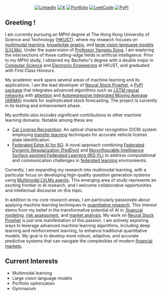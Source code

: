 <div align="center">
 
[![LinkedIn](https://img.shields.io/badge/-LinkedIn-blue?style=flat-square&logo=Linkedin)](https://www.linkedin.com/in/lucas-chan-578039267)
[![X](https://img.shields.io/badge/-X.com-black?style=flat-square&logo=X)](https://x.com/lucaswychan)
[![Portfolio](https://img.shields.io/badge/Portfolio-543DE0?style=flat-square&logo=About.me&logoColor=white)](https://lucaswychan.github.io)
[![LeetCode](https://img.shields.io/badge/-LeetCode-gold?style=flat-square&logo=leetcode)](https://leetcode.com/u/lucaswyc/)
[![PyPI](https://img.shields.io/badge/PyPI-blue?style=flat-square&logo=pypi)](https://pypi.org/user/lucaswychan/)

</div>

## Greeting !

I am currently pursuing an MPhil degree at The Hong Kong University of Science and Technology ([HKUST](https://hkust.edu.hk)), where my research focuses on [multimodal learning](https://en.wikipedia.org/wiki/Multimodal_learning), [knowledge graphs](https://neo4j.com/blog/what-is-knowledge-graph/), and [large vision language models (LVLMs)](https://huggingface.co/blog/vlms). Under the supervision of [Professor Yangqiu Song](https://www.cse.ust.hk/~yqsong/), I am exploring the intersections of these cutting-edge fields in artificial intelligence. Prior to my MPhil study, I obtained my Bachelor's degree with a double major in [Computer Science](https://cse.hkust.edu.hk) and [Electronic Engineering](https://ece.hkust.edu.hk/programs/4yr_ug_beng_elec) at HKUST, and graduated with First Class Honours.

My academic work spans several areas of machine learning and its applications. I am the lead developer of [Neural Stock Prophet](https://github.com/lucaswychan/neural-stock-prophet), a [PyPI package](https://pypi.org/project/neuralstockprophet/) that integrates advanced algorithms such as [LSTM neural networks](https://en.wikipedia.org/wiki/Long_short-term_memory) with [attention](https://en.wikipedia.org/wiki/Attention_(machine_learning)) and [Autoregressive Integrated Moving Average (ARIMA)](https://en.wikipedia.org/wiki/Autoregressive_integrated_moving_average) models for sophisticated stock forecasting. The project is currently in its testing and enhancement phase.

My portfolio also includes significant contributions to other machine learning domains. Notable among these are:

- [Car License Recognition](https://github.com/lucaswychan/car-plate-recognition): An optical character recognition (OCR) system employing [transfer learning](https://en.wikipedia.org/wiki/Transfer_learning) techniques for accurate vehicle license plate identification.
- [Federated Edge AI for 6G](https://github.com/lucaswychan/Federated-Edge-AI-For-6G): A novel approach combining [Federated Dynamic Regularization (FedDyn)](https://arxiv.org/abs/2111.04263) and [Reconfigurable Intelligence Surface assisted Federated Learning (RIS-FL)](https://arxiv.org/abs/2011.10282) to address computational and communication challenges in [federated learning](https://en.wikipedia.org/wiki/Federated_learning) environments.

Currently, I am expanding my research into multimodal learning, with a particular focus on developing high-quality question generation systems using [Multimodal LVLMs agents](https://www.superannotate.com/blog/llm-agents). This emerging area of study represents an exciting frontier in AI research, and I welcome collaborative opportunities and intellectual discourse on this topic.

In addition to my core research areas, I am particularly passionate about applying machine learning techniques to [quantitative research](https://en.wikipedia.org/wiki/Quantitative_research). This interest stems from my belief in the transformative potential of AI in [ financial modeling](https://en.wikipedia.org/wiki/Financial_modeling), [risk assessment](https://en.wikipedia.org/wiki/Risk_assessment), and [market analysis](https://en.wikipedia.org/wiki/Market_analysis). My work on [Neural Stock Prophet](https://github.com/lucaswychan/neural-stock-prophet) is just one manifestation of this passion. I am actively exploring ways to leverage advanced machine learning algorithms, including deep learning and reinforcement learning, to enhance traditional quantitative models. My goal is to develop more robust, adaptive, and accurate predictive systems that can navigate the complexities of modern [financial markets](https://en.wikipedia.org/wiki/Financial_market).

## Current Interests
 
- Multimodal learning
- Large vision language models
- Portfolio optimization
- Gymnasium

